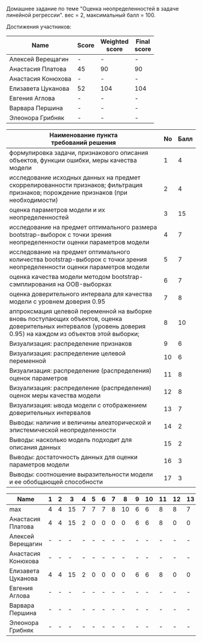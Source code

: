 Домашнее задание по теме "Оценка неопределенностей в задаче линейной регрессии". вес = 2, максимальный балл = 100.


Достижения участников:

| Name               | Score | Weighted<br>score | Final<br>score |
| ------------------ | ----- | ----------------- | -------------- |
| Алексей Верещагин  | -     | -                 | -              |
| Анастасия Платова  | 45    | 90                | 90             |
| Анастасия Конюхова | -     | -                 | -              |
| Елизавета Цуканова | 52    | 104               | 104            |
| Евгения Аглова     | -     | -                 | -              |
| Варвара Першина    | -     | -                 | -              |
| Элеонора Грибняк   | -     | -                 | -              |




| Наименование пункта<br />требований решения                                                                                                                        | No  | Балл |
| ------------------------------------------------------------------------------------------------------------------------------------------------------------------ | --- | ---- |
| формулировка задачи, признакового описания объектов, функции ошибки, меры качества модели                                                                          | 1   | 4    |
| исследование исходных данных на предмет скоррелированности признаков; фильтрация признаков; порождение признаков (при необходимости)                               | 2   | 4    |
| оценка параметров модели и их неопределенностей                                                                                                                    | 3   | 15   |
| исследование на предмет оптимального размера bootstrap-выборок с точки зрения неопределенности оценки параметров модели                                            | 4   | 7    |
| исследование на предмет оптимального количества bootstrap-выборок с точки зрения неопределенности оценки параметров модели                                         | 5   | 7    |
| оценка качества модели методом bootstrap-сэмплирования на OOB-выборках                                                                                             | 6   | 7    |
| оценка доверительного интервала для качества модели с уровнем доверия 0.95                                                                                         | 7   | 8    |
| аппроксмация целевой переменной на выборке вновь поступающих объектов, оценка доверительных интервалов (уровень доверия 0.95) на каждом из объектов этой выборки;  | 8   | 10   |
| Визуализация: распределение признаков                                                                                                                              | 9   | 6    |
| Визуализация: распределение целевой переменной                                                                                                                     | 10  | 6    |
| Визуализация: распределение (распределения) оценок параметров                                                                                                      | 11  | 8    |
| Визуализация: распределение (распределения) оценок меры качества модели                                                                                            | 12  | 8    |
| Визуализация: ывода модели с отображением доверительных интервалов                                                                                                 | 13  | 7    |
| Выводы: наличие и величины алеаторической и эпистемической неопределенности                                                                                        | 14  | 2    |
| Выводы: насколько модель подходит для описания данных                                                                                                              | 15  | 2    |
| Выводы: достаточность данных для оценки параметров модели                                                                                                          | 16  | 3    |
| Выводы: соотношение выразительности модели и ее обобщающей способности                                                                                             | 17  | 3    |


| Name               | 1 | 2 | 3  | 4 | 5 | 6 | 7 | 8  | 9 | 10 | 11 | 12 | 13 | 14 | 15 | 16 | 17 | Sum |
| ------------------ | - | - | -- | - | - | - | - | -- | - | -- | -- | -- | -- | -- | -- | -- | -- | --- |
| max                | 4 | 4 | 15 | 7 | 7 | 7 | 8 | 10 | 6 | 6  | 8  | 8  | 7  | 2  | 2  | 3  | 3  | 100 |
| Анастасия Платова  | 4 | 4 | 15 | 2 | 0 | 0 | 0 | 0  | 6 | 6  | 8  | 0  | 0  | 0  | 0  | 0  | 0  | 45  |
| Алексей Верещагин  | - | - | -  | - | - | - | - | -  | - | -  | -  | -  | -  | -  | -  | -  | -  | -   |
| Анастасия Конюхова | - | - | -  | - | - | - | - | -  | - | -  | -  | -  | -  | -  | -  | -  | -  | -   |
| Елизавета Цуканова | 4 | 4 | 15 | 2 | 0 | 0 | 0 | 0  | 6 | 6  | 8  | 0  | 0  | 2  | 2  | 3  | 0  | 52  |
| Евгения Аглова     | - | - | -  | - | - | - | - | -  | - | -  | -  | -  | -  | -  | -  | -  | -  | -   |
| Варвара Першина    | - | - | -  | - | - | - | - | -  | - | -  | -  | -  | -  | -  | -  | -  | -  | -   |
| Элеонора Грибняк   | - | - | -  | - | - | - | - | -  | - | -  | -  | -  | -  | -  | -  | -  | -  | -   |